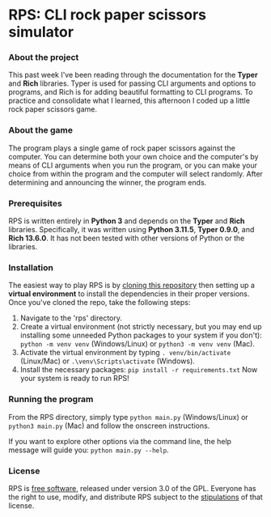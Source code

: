 # RPS: CLI rock paper scissors simulator

### About the project
This past week I've been reading through the documentation for the **Typer** and **Rich** libraries. Typer is used for passing CLI arguments and options to programs, and Rich is for adding beautiful formatting to CLI programs. To practice and consolidate what I learned, this afternoon I coded up a little rock paper scissors game.

### About the game
The program plays a single game of rock paper scissors against the computer. You can determine both your own choice and the computer's by means of CLI arguments when you run the program, or you can make your choice from within the program and the computer will select randomly. After determining and announcing the winner, the program ends.

### Prerequisites
RPS is written entirely in **Python 3** and depends on the **Typer** and **Rich** libraries. Specifically, it was written using **Python 3.11.5**, **Typer 0.9.0**, and **Rich 13.6.0**. It has not been tested with other versions of Python or the libraries.

### Installation
The easiest way to play RPS is by [cloning this repository](https://docs.github.com/en/repositories/creating-and-managing-repositories/cloning-a-repository) then setting up a **virtual environment** to install the dependencies in their proper versions. Once you've cloned the repo, take the following steps:
1. Navigate to the 'rps' directory.
2. Create a virtual environment (not strictly necessary, but you may end up installing some unneeded Python packages to your system if you don't): ```python -m venv venv``` (Windows/Linux) or ```python3 -m venv venv``` (Mac).
3. Activate the virtual environment by typing ```. venv/bin/activate``` (Linux/Mac) or ```.\venv\Scripts\activate``` (Windows).
4. Install the necessary packages: ```pip install -r requirements.txt``` Now your system is ready to run RPS!

### Running the program
From the RPS directory, simply type ```python main.py``` (Windows/Linux) or ```python3 main.py``` (Mac) and follow the onscreen instructions.

If you want to explore other options via the command line, the help message will guide you:
```python main.py --help```.

### License
RPS is [free software](https://www.fsf.org/about/what-is-free-software), released under version 3.0 of the GPL. Everyone has the right to use, modify, and distribute RPS subject to the [stipulations](https://github.com/jwjacobson/oopmanor/blob/main/License) of that license.
